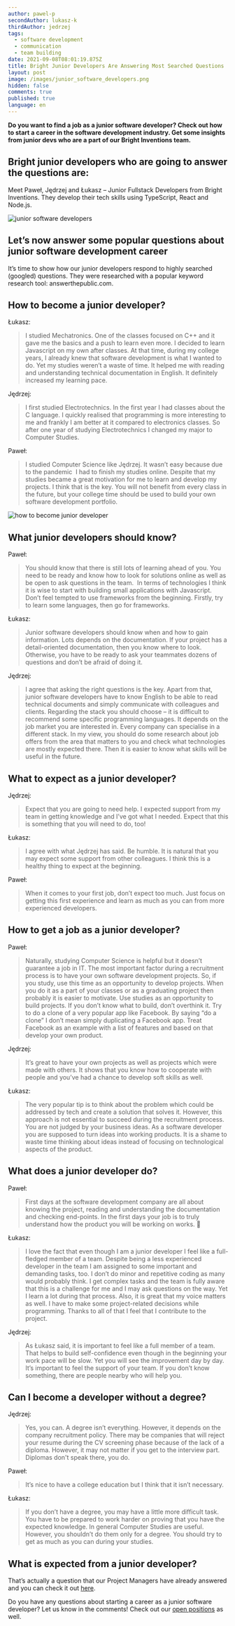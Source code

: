 ```yaml
---
author: pawel-p
secondAuthor: lukasz-k
thirdAuthor: jedrzej
tags:
  - software development
  - communication
  - team building
date: 2021-09-08T08:01:19.875Z
title: Bright Junior Developers Are Answering Most Searched Questions
layout: post
image: /images/junior_software_developers.png
hidden: false
comments: true
published: true
language: en
---
```

**Do you want to find a job as a junior software developer? Check out how to start a career in the software development industry. Get some insights from junior devs who are a part of our Bright Inventions team.**

## Bright junior developers who are going to answer the questions are:

Meet Paweł, Jędrzej and Łukasz – Junior Fullstack Developers from Bright Inventions. They develop their tech skills using TypeScript, React and Node.js.

![junior software developers](/images/bright_inventions_junior_developers.png)

## Let’s now answer some popular questions about junior software development career

It’s time to show how our junior developers respond to highly searched (googled) questions. They were researched with a popular keyword research tool: answerthepublic.com.

## How to become a junior developer?

Łukasz: 

> I studied Mechatronics. One of the classes focused on C++ and it gave me the basics and a push to learn even more. I decided to learn Javascript on my own after classes. At that time, during my college years, I already knew that software development is what I wanted to do. Yet my studies weren’t a waste of time. It helped me with reading and understanding technical documentation in English. It definitely increased my learning pace.

Jędrzej: 

> I first studied Electrotechnics. In the first year I had classes about the C language. I quickly realised that programming is more interesting to me and frankly I am better at it compared to electronics classes. So after one year of studying Electrotechnics I changed my major to Computer Studies. 

Paweł:

> I studied Computer Science like Jędrzej. It wasn’t easy because due to the pandemic  I had to finish my studies online. Despite that my studies became a great motivation for me to learn and develop my projects. I think that is the key. You will not benefit from every class in the future, but your college time should be used to build your own software development portfolio.

![how to become junior developer](/images/junior_software_developers.png)

## What junior developers should know?

Paweł: 

> You should know that there is still lots of learning ahead of you. You need to be ready and know how to look for solutions online as well as be open to ask questions in the team.  In terms of technologies I think it is wise to start with building small applications with Javascript. Don’t feel tempted to use frameworks from the beginning. Firstly, try to learn some languages, then go for frameworks. 

Łukasz: 

> Junior software developers should know when and how to gain information. Lots depends on the documentation. If your project has a detail-oriented documentation, then you know where to look. Otherwise, you have to be ready to ask your teammates dozens of questions and don’t be afraid of doing it. 

Jędrzej: 

> I agree that asking the right questions is the key. Apart from that, junior software developers have to know English to be able to read technical documents and simply communicate with colleagues and clients. Regarding the stack you should choose – it is difficult to recommend some specific programming languages. It depends on the job market you are interested in. Every company can specialise in a different stack. In my view, you should do some research about job offers from the area that matters to you and check what technologies are mostly expected there. Then it is easier to know what skills will be useful in the future.

## What to expect as a junior developer?

Jędrzej: 

> Expect that you are going to need help. I expected support from my team in getting knowledge and I’ve got what I needed. Expect that this is something that you will need to do, too!

Łukasz: 

> I agree with what Jędrzej has said. Be humble. It is natural that you may expect some support from other colleagues. I think this is a healthy thing to expect at the beginning.

Paweł: 

> When it comes to your first job, don’t expect too much. Just focus on getting this first experience and learn as much as you can from more experienced developers.

## How to get a job as a junior developer?

Paweł: 

> Naturally, studying Computer Science is helpful but it doesn’t guarantee a job in IT. The most important factor during a recruitment process is to have your own software development projects. So, if you study, use this time as an opportunity to develop projects. When you do it as a part of your classes or as a graduating project then probably it is easier to motivate. Use studies as an opportunity to build projects. If you don’t know what to build, don’t overthink it. Try to do a clone of a very popular app like Facebook. By saying “do a clone” I don’t mean simply duplicating a Facebook app. Treat Facebook as an example with a list of features and based on that develop your own product. 

Jędrzej: 

> It’s great to have your own projects as well as projects which were made with others. It shows that you know how to cooperate with people and you’ve had a chance to develop soft skills as well.

Łukasz: 

> The very popular tip is to think about the problem which could be addressed by tech and create a solution that solves it. However, this approach is not essential to succeed during the recruitment process. You are not judged by your business ideas. As a software developer you are supposed to turn ideas into working products. It is a shame to waste time thinking about ideas instead of focusing on technological aspects of the product.

## What does a junior developer do?

Paweł: 

> First days at the software development company are all about knowing the project, reading and understanding the documentation and checking end-points. In the first days your job is to truly understand how the product you will be working on works. 🙂

Łukasz: 

> I love the fact that even though I am a junior developer I feel like a full-fledged member of a team. Despite being a less experienced developer in the team I am assigned to some important and demanding tasks, too. I don’t do minor and repetitive coding as many would probably think. I get complex tasks and the team is fully aware that this is a challenge for me and I may ask questions on the way. Yet I learn a lot during that process. Also, it is great that my voice matters as well. I have to make some project-related decisions while programming. Thanks to all of that I feel that I contribute to the project.

Jędrzej: 

> As Łukasz said, it is important to feel like a full member of a team. That helps to build self-confidence even though in the beginning your work pace will be slow. Yet you will see the improvement day by day. It’s important to feel the support of your team. If you don’t know something, there are people nearby who will help you. 

## Can I become a developer without a degree?

Jędrzej: 

> Yes, you can. A degree isn’t everything. However, it depends on the company recruitment policy. There may be companies that will reject your resume during the CV screening phase because of the lack of a diploma. However, it may not matter if you get to the interview part. Diplomas don't speak there, you do.

Paweł: 

> It’s nice to have a college education but I think that it isn’t necessary.

Łukasz: 

> If you don’t have a degree, you may have a little more difficult task. You have to be prepared to work harder on proving that you have the expected knowledge. In general Computer Studies are useful. However, you shouldn’t do them only for a degree. You should try to get as much as you can during your studies. 

## What is expected from a junior developer?

That’s actually a question that our Project Managers have already answered and you can check it out [here](/blog/you-are-junior-developer-now-what-next/). 

Do you have any questions about starting a career as a junior software developer? Let us know in the comments! Check out our [open positions](/career) as well.
